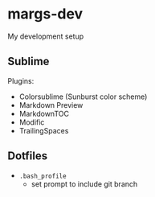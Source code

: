 # margs-dev

My development setup

## Sublime

Plugins:
- Colorsublime (Sunburst color scheme)
- Markdown Preview
- MarkdownTOC
- Modific
- TrailingSpaces

## Dotfiles

- `.bash_profile`
  - set prompt to include git branch

